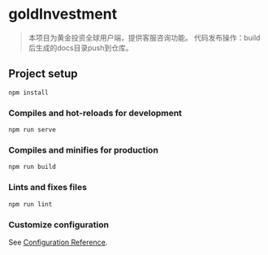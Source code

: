 # goldInvestment
> 本项目为黄金投资全球用户端，提供客服咨询功能。
> 代码发布操作：build后生成的docs目录push到仓库。

## Project setup
```
npm install
```

### Compiles and hot-reloads for development
```
npm run serve
```

### Compiles and minifies for production
```
npm run build
```

### Lints and fixes files
```
npm run lint
```

### Customize configuration
See [Configuration Reference](https://cli.vuejs.org/config/).
